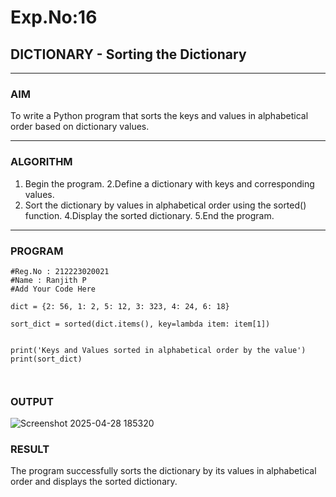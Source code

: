 # Exp.No:16  
## DICTIONARY - Sorting the Dictionary 

---

### AIM  
To write a Python program that sorts the keys and values in alphabetical order based on dictionary values.

---

### ALGORITHM

1. Begin the program.
2.Define a dictionary with keys and corresponding values.
3. Sort the dictionary by values in alphabetical order using the sorted() function.
4.Display the sorted dictionary.
5.End the program.

---

### PROGRAM

```
#Reg.No : 212223020021
#Name : Ranjith P
#Add Your Code Here

dict = {2: 56, 1: 2, 5: 12, 3: 323, 4: 24, 6: 18}

sort_dict = sorted(dict.items(), key=lambda item: item[1])


print('Keys and Values sorted in alphabetical order by the value')
print(sort_dict)



```

### OUTPUT
![Screenshot 2025-04-28 185320](https://github.com/user-attachments/assets/1a13d188-edf7-4167-8a49-de57f6b75fe6)



### RESULT
The program successfully sorts the dictionary by its values in alphabetical order and displays the sorted dictionary.


